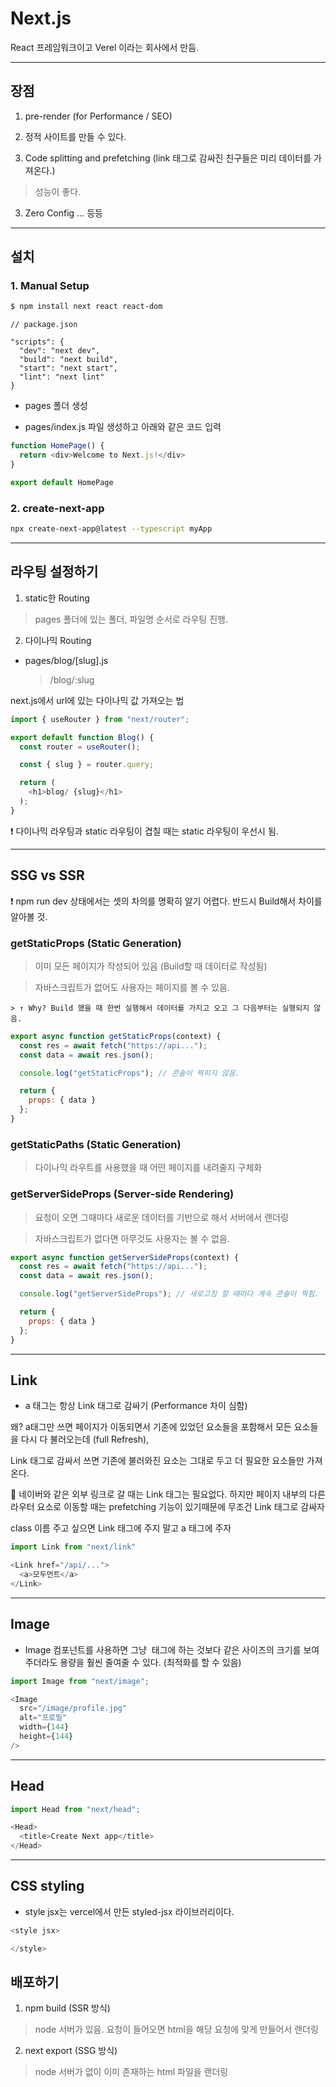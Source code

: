 # Next.js

React 프레임워크이고 Verel 이라는 회사에서 만듬.

***

## 장점

1. pre-render (for Performance / SEO)

2. 정적 사이트를 만들 수 있다.

3. Code splitting and prefetching (link 태그로 감싸진 친구들은 미리 데이터를 가져온다.)

> 성능이 좋다.

3. Zero Config ... 등등

***

## 설치

### 1. Manual Setup

```bash
$ npm install next react react-dom
```

```
// package.json

"scripts": {
  "dev": "next dev",
  "build": "next build",
  "start": "next start",
  "lint": "next lint"
}
```

- pages 폴더 생성

- pages/index.js 파일 생성하고 아래와 같은 코드 입력

```Javascript
function HomePage() {
  return <div>Welcome to Next.js!</div>
}

export default HomePage
```

### 2. create-next-app

```bash
npx create-next-app@latest --typescript myApp
```

***

## 라우팅 설정하기

1. static한 Routing

> pages 폴더에 있는 폴더, 파일명 순서로 라우팅 진행.

2. 다이나믹 Routing

- pages/blog/[slug].js

  > /blog/:slug


next.js에서 url에 있는 다이나믹 값 가져오는 법

```Javascript
import { useRouter } from "next/router";

export default function Blog() {
  const router = useRouter();

  const { slug } = router.query;

  return (
    <h1>blog/ {slug}</h1>
  );
}
```


❗️ 다이나믹 라우팅과 static 라우팅이 겹칠 때는 static 라우팅이 우선시 됨.

***

## SSG vs SSR

❗️ npm run dev 상태에서는 셋의 차의를 명확히 알기 어렵다. 반드시 Build해서 차이를 알아볼 것.  

### getStaticProps (Static Generation)

  > 이미 모든 페이지가 작성되어 있음 (Build할 때 데이터로 작성됨)  

  > 자바스크립트가 없어도 사용자는 페이지를 볼 수 있음.

    > ↑ Why? Build 했을 때 한번 실행해서 데이터를 가지고 오고 그 다음부터는 실행되지 않음.

```Javascript
export async function getStaticProps(context) {
  const res = await fetch("https://api...");
  const data = await res.json();

  console.log("getStaticProps"); // 콘솔이 찍히지 않음.

  return {
    props: { data }
  };
}
```

### getStaticPaths (Static Generation)

  > 다이나믹 라우트를 사용했을 때 어떤 페이지를 내려줄지 구체화  

### getServerSideProps (Server-side Rendering)

  > 요청이 오면 그때마다 새로운 데이터를 기반으로 해서 서버에서 랜더링

  > 자바스크립트가 없다면 아무것도 사용자는 볼 수 없음.

```Javascript
export async function getServerSideProps(context) {
  const res = await fetch("https://api...");
  const data = await res.json();

  console.log("getServerSideProps"); // 새로고침 할 때마다 계속 콘솔이 찍힘.

  return {
    props: { data }
  };
}
```

***

## Link

- a 태그는 항상 Link 태그로 감싸기 (Performance 차이 심함)  

왜? a태그만 쓰면 페이지가 이동되면서 기존에 있었던 요소들을 포함해서 모든 요소들을 다시 다 불러오는데 (full Refresh),

Link 태그로 감싸서 쓰면 기존에 불러와진 요소는 그대로 두고 더 필요한 요소들만 가져온다.

🌟 네이버와 같은 외부 링크로 갈 때는 Link 태그는 필요없다. 하지만 페이지 내부의 다른 라우터 요소로 이동할 때는 prefetching 기능이 있기때문에 무조건 Link 태그로 감싸자

class 이름 주고 싶으면 Link 태그에 주지 말고 a 태그에 주자    

```Javascript
import Link from "next/link"

<Link href="/api/...">
  <a>모두먼트</a>
</Link>
```

***

## Image

- Image 컴포넌트를 사용하면 그냥 <img /> 태그에 하는 것보다 같은 사이즈의 크기를 보여주더라도 용량을 훨씬 줄여줄 수 있다. (최적화를 할 수 있음)  

```Javascript
import Image from "next/image";

<Image
  src="/image/profile.jpg"
  alt="프로필"
  width={144}
  height={144}
/>
```

***

## Head

```Javascript
import Head from "next/head";

<Head>
  <title>Create Next app</title>
</Head>
```

***

## CSS styling

- style jsx는 vercel에서 만든 styled-jsx 라이브러리이다. 

```Javascript
<style jsx>

</style>
```

## 배포하기

1. npm build (SSR 방식)

  > node 서버가 있음. 요청이 들어오면 html을 해당 요청에 맞게 만들어서 랜더링

2. next export (SSG 방식)

  > node 서버가 없이 이미 존재하는 html 파일을 랜더링
